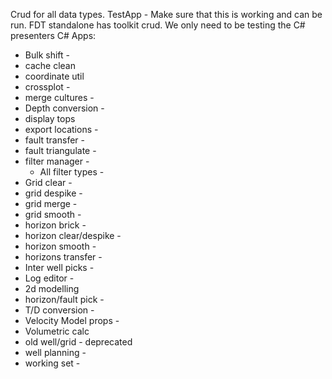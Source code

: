 Crud for all data types.
TestApp - Make sure that this is working and can be run.
FDT standalone has toolkit crud.
We only need to be testing the C# presenters
C# Apps:
- Bulk shift - 
- cache clean
- coordinate util
- crossplot -
- merge cultures -
- Depth conversion -
- display tops
- export locations -
- fault transfer -
- fault triangulate -
- filter manager -
	- All filter types -
- Grid clear -
- grid despike -
- grid merge -
- grid smooth -
- horizon brick -
- horizon clear/despike -
- horizon smooth -
- horizons transfer -
- Inter well picks -
- Log editor -
- 2d modelling
- horizon/fault pick -
- T/D conversion -
- Velocity Model props -
- Volumetric calc
- old well/grid - deprecated
- well planning -
- working set -
